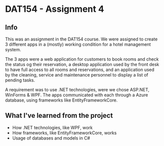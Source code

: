 # DAT154 - Assignment 4

## Info

This was an assignment in the DAT154 course. We were assigned to create 3 different apps in a (mostly) working condition for a hotel management system.

The 3 apps were a web application for customers to book rooms and check the status og their reservation, a desktop application used by the front desk to have full access to all rooms and reservations, and an application used by the cleaning, service and maintenance personnel to display a list of pending tasks.

A requirement was to use .NET technologies, were we chose ASP.NET, WinForms & WPF. The apps communicated with each through a Azure database, using frameworks like EntityFrameworkCore.

## What I've learned from the project

- How .NET technologies, like WPF, work
- How frameworks, like EntityFrameworkCore, works
- Usage of databases and models in C#
